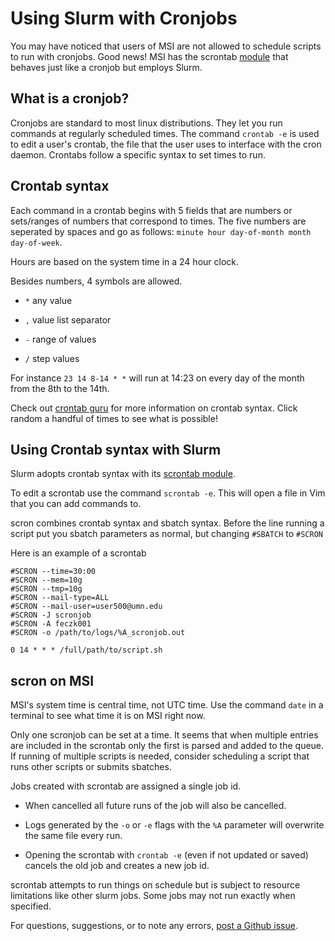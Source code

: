 # Using Slurm with Cronjobs

You may have noticed that users of MSI are not allowed to schedule scripts to run with cronjobs. 
Good news! MSI has the scrontab [module](modules.md) that behaves just like a cronjob but employs Slurm.

## What is a cronjob?

Cronjobs are standard to most linux distributions. They let you run commands at regularly scheduled times. The command `crontab -e` is used to edit a user's crontab, the file that the user uses to interface with the cron daemon. Crontabs follow a specific syntax to set times to run.

## Crontab syntax

Each command in a crontab begins with 5 fields that are numbers or sets/ranges of numbers that correspond to times.
The five numbers are seperated by spaces and go as follows: `minute hour day-of-month month day-of-week`.

Hours are based on the system time in a 24 hour clock.

Besides numbers, 4 symbols are allowed. 

- `*`	any value

- `,`	value list separator

- `-`	range of values

- `/`	step values

For instance `23 14 8-14 * *` will run at 14:23 on every day of the month from the 8th to the 14th. 

Check out [crontab guru](https://crontab.guru/) for more information on crontab syntax. Click random a handful of times to see what is possible!

## Using Crontab syntax with Slurm

Slurm adopts crontab syntax with its [scrontab module](https://slurm.schedmd.com/scrontab.html). 

To edit a scrontab use the command `scrontab -e`. This will open a file in Vim that you can add commands to.

scron combines crontab syntax and sbatch syntax. Before the line running a script put you sbatch parameters as normal, but changing `#SBATCH` to `#SCRON`

Here is an example of a scrontab

    #SCRON --time=30:00
    #SCRON --mem=10g
    #SCRON --tmp=10g
    #SCRON --mail-type=ALL  
    #SCRON --mail-user=user500@umn.edu
    #SCRON -J scronjob
    #SCRON -A feczk001
    #SCRON -o /path/to/logs/%A_scronjob.out

    0 14 * * * /full/path/to/script.sh

## scron on MSI

MSI's system time is central time, not UTC time. Use the command `date` in a terminal to see what time it is on MSI right now.

Only one scronjob can be set at a time. It seems that when multiple entries are included in the scrontab only the first is parsed and added to the queue. If running of multiple scripts is needed, consider scheduling a script that runs other scripts or submits sbatches. 

Jobs created with scrontab are assigned a single job id.

* When cancelled all future runs of the job will also be cancelled.

* Logs generated by the `-o` or `-e` flags with the `%A` parameter will overwrite the same file every run.

* Opening the scrontab with `crontab -e` (even if not updated or saved) cancels the old job and creates a new job id.


scrontab attempts to run things on schedule but is subject to resource limitations like other slurm jobs. Some jobs may not run exactly when specified.


For questions, suggestions, or to note any errors, [post a Github issue](https://github.com/DCAN-Labs/cdni-brain/issues).